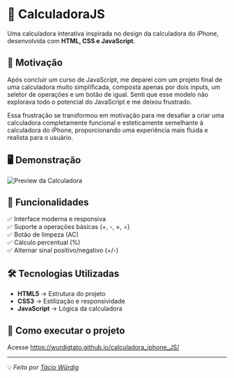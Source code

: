 # 📱 CalculadoraJS

Uma calculadora interativa inspirada no design da calculadora do iPhone, desenvolvida com **HTML, CSS e JavaScript**.

## 🎯 Motivação
Após concluir um curso de JavaScript, me deparei com um projeto final de uma calculadora muito simplificada, composta apenas por dois inputs, um seletor de operações e um botão de igual. Senti que esse modelo não explorava todo o potencial do JavaScript e me deixou frustrado.

Essa frustração se transformou em motivação para me desafiar a criar uma calculadora completamente funcional e esteticamente semelhante à calculadora do iPhone, proporcionando uma experiência mais fluida e realista para o usuário.

## 🖥️ Demonstração
![Preview da Calculadora](https://i.ibb.co/FqnZZK49/preview-calculadora.png)

## 🚀 Funcionalidades
✅ Interface moderna e responsiva<br>
✅ Suporte a operações básicas (+, -, ×, ÷)<br>
✅ Botão de limpeza (AC)<br>
✅ Cálculo percentual (%)<br>
✅ Alternar sinal positivo/negativo (+/-)<br>

## 🛠️ Tecnologias Utilizadas
- **HTML5** → Estrutura do projeto
- **CSS3** → Estilização e responsividade
- **JavaScript** → Lógica da calculadora

## 📂 Como executar o projeto
Acesse https://wurdigtato.github.io/calculadora_iphone_JS/

---
💡 *Feito por [Tácio Würdig](https://github.com/wurdigtato)*

